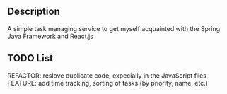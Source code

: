 ## Description

A simple task managing service to get myself acquainted with the Spring Java Framework and React.js

## TODO List

REFACTOR: reslove duplicate code, expecially in the JavaScript files
FEATURE: add time tracking, sorting of tasks (by priority, name, etc.)
